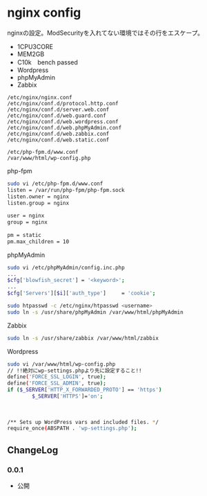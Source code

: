 <!-- 文字化け回避 -->
# nginx config

nginxの設定。ModSecurityを入れてない環境ではその行をエスケープ。

* 1CPU3CORE
* MEM2GB
* C10k　bench passed
* Wordpress
* phpMyAdmin
* Zabbix

```
/etc/nginx/nginx.conf
/etc/nginx/conf.d/protocol.http.conf
/etc/nginx/conf.d/server.web.conf
/etc/nginx/conf.d/web.guard.conf
/etc/nginx/conf.d/web.wordpress.conf
/etc/nginx/conf.d/web.phpMyAdmin.conf
/etc/nginx/conf.d/web.zabbix.conf
/etc/nginx/conf.d/web.static.conf

/etc/php-fpm.d/www.conf
/var/www/html/wp-config.php
```

php-fpm

```sh
sudo vi /etc/php-fpm.d/www.conf
listen = /var/run/php-fpm/php-fpm.sock
listen.owner = nginx
listen.group = nginx
 
user = nginx
group = nginx
 
pm = static
pm.max_children = 10
```

phpMyAdmin

```sh
sudo vi /etc/phpMyAdmin/config.inc.php
...
$cfg['blowfish_secret'] = '<keyword>';
...
$cfg['Servers'][$i]['auth_type']     = 'cookie';

sudo htpasswd -c /etc/nginx/htpasswd <username>
sudo ln -s /usr/share/phpMyAdmin /var/www/html/phpMyAdmin
```

Zabbix

```sh
sudo ln -s /usr/share/zabbix /var/www/html/zabbix
```

Wordpress

```sh
sudo vi /var/www/html/wp-config.php
// !!絶対にwp-settings.phpより先に設定すること!!
define('FORCE_SSL_LOGIN', true);
define('FORCE_SSL_ADMIN', true);
if ($_SERVER['HTTP_X_FORWARDED_PROTO'] == 'https')
        $_SERVER['HTTPS']='on';
 
 
 
/** Sets up WordPress vars and included files. */
require_once(ABSPATH . 'wp-settings.php');
```

## ChangeLog

### 0.0.1

* 公開
